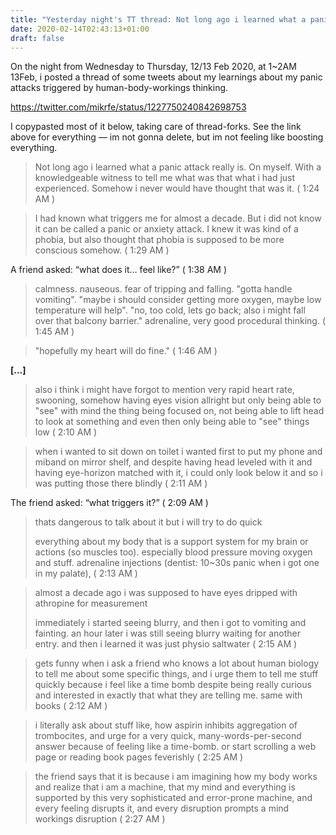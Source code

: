 ```yaml
---
title: "Yesterday night's TT thread: Not long ago i learned what a panic attack really is. On myself."
date: 2020-02-14T02:43:13+01:00
draft: false
---
```


On the night from Wednesday to Thursday, 12/13 Feb 2020, at 1~2AM 13Feb, 
i posted a thread of some tweets about my learnings about my panic 
attacks triggered by human-body-workings thinking.

https://twitter.com/mikrfe/status/1227750240842698753

I copypasted most of it below, taking care of thread-forks. See the link 
above for everything — im not gonna delete, but im not feeling like 
boosting everything.

> Not long ago i learned what a panic attack really is. On myself. With 
> a knowledgeable witness to tell me what was that what i had just 
> experienced. Somehow i never would have thought that was it.
( 1:24 AM )

> I had known what triggers me for almost a decade. But i did not know 
> it can be called a panic or anxiety attack. I knew it was kind of a 
> phobia, but also thought that phobia is supposed to be more conscious 
> somehow.
( 1:29 AM )

A friend asked: <q>what does it… feel like?</q> ( 1:38 AM )

> calmness. nauseous. fear of tripping and falling. "gotta handle 
> vomiting". "maybe i should consider getting more oxygen, maybe low 
> temperature will help". "no, too cold, lets go back; also i might fall 
> over that balcony barrier." adrenaline, very good procedural thinking.
( 1:45 AM )

> "hopefully my heart will do fine."
( 1:46 AM )

**[…]**

> also i think i might have forgot to mention very rapid heart rate, 
> swooning, somehow having eyes vision allright but only being able to 
> "see" with mind the thing being focused on, not being able to lift 
> head to look at something and even then only being able to "see" 
> things low
( 2:10 AM )

> when i wanted to sit down on toilet i wanted first to put my phone and 
> miband on mirror shelf, and despite having head leveled with it and 
> having eye-horizon matched with it, i could only look below it and so i 
> was putting those there blindly
( 2:11 AM )

The friend asked: <q>what triggers it?</q> ( 2:09 AM )

> thats dangerous to talk about it but i will try to do quick<br>
> 
> everything about my body that is a support system for my brain or 
> actions (so muscles too). especially blood pressure moving oxygen and 
> stuff. adrenaline injections (dentist: 10~30s panic when i got one in 
> my palate),
( 2:13 AM )

> almost a decade ago i was supposed to have eyes dripped with athropine 
> for measurement
> 
> immediately i started seeing blurry, and then i got to vomiting and 
> fainting. an hour later i was still seeing blurry waiting for another 
> entry. and then i learned it was just physio saltwater
( 2:15 AM )

> gets funny when i ask a friend who knows a lot about human biology to 
> tell me about some specific things, and i urge them to tell me stuff 
> quickly because i feel like a time bomb despite being really curious 
> and interested in exactly that what they are telling me. same with 
> books
( 2:12 AM )

> i literally ask about stuff like, how aspirin inhibits aggregation of 
> trombocites, and urge for a very quick, many-words-per-second answer 
> because of feeling like a time-bomb. or start scrolling a web page or 
> reading book pages feverishly
( 2:25 AM )

> the friend says that it is because i am imagining how my body works 
> and realize that i am a machine, that my mind and everything is 
> supported by this very sophisticated and error-prone machine, and 
> every feeling disrupts it, and every disruption prompts a mind 
> workings disruption
( 2:27 AM )
